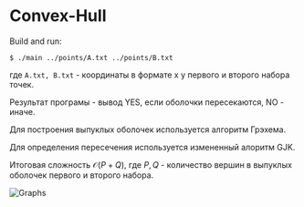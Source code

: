 # Convex-Hull

Build and run:
```
$ ./main ../points/A.txt ../points/B.txt
```
где ```A.txt, B.txt``` - координаты в формате х у первого и второго набора точек.

Результат програмы - вывод YES, если оболочки пересекаются, NO - иначе. 

Для построения выпуклых оболочек используется алгоритм Грэхема.

Для определения пересечения используется измененный алоритм GJK.

Итоговая сложность $\mathcal{O}{(P + Q)}$, где $P, Q$ - количество вершин в выпуклых оболочек первого и второго набора.

![Graphs](https://user-images.githubusercontent.com/55700851/231913048-935194ef-4b23-428a-aa06-c964635bcaee.gif)
